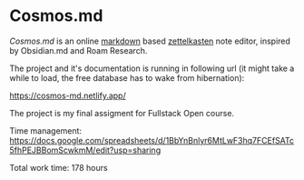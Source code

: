 # Cosmos.md

*Cosmos.md* is an online [markdown](https://en.wikipedia.org/wiki/Markdown) based [zettelkasten](https://en.wikipedia.org/wiki/Zettelkasten) note editor, inspired by Obsidian.md and Roam Research.

The project and it's documentation is running in following url (it might take a while to load, the free database has to wake from hibernation):

https://cosmos-md.netlify.app/

The project is my final assigment for Fullstack Open course.

Time management:
https://docs.google.com/spreadsheets/d/1BbYnBnlyr6MtLwF3hq7FCEfSATc5fhPEJBBomScwkmM/edit?usp=sharing


Total work time:
178 hours